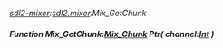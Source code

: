 _[sdl2-mixer](../../modules/sdl2-mixer/sdl2-mixer-module.md):[sdl2.mixer](../../modules/sdl2/sdl2-mixer.md).Mix\_GetChunk_
##### Function Mix\_GetChunk:[Mix_Chunk](../../modules/sdl2-mixer/sdl2-mixer-mix_chunk.md) Ptr( channel:[Int](../../modules/wonkey/wonkey-types-int.md) )
